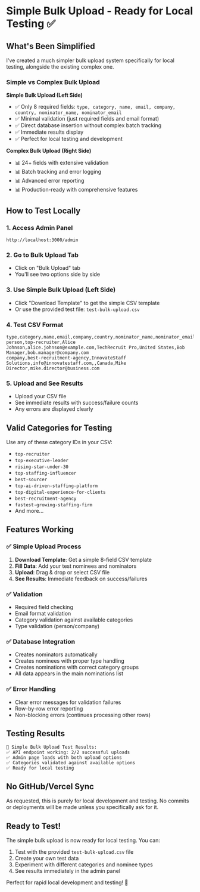 # Simple Bulk Upload - Ready for Local Testing ✅

## What's Been Simplified

I've created a much simpler bulk upload system specifically for local testing, alongside the existing complex one.

### Simple vs Complex Bulk Upload

**Simple Bulk Upload (Left Side)**
- ✅ Only 8 required fields: `type, category, name, email, company, country, nominator_name, nominator_email`
- ✅ Minimal validation (just required fields and email format)
- ✅ Direct database insertion without complex batch tracking
- ✅ Immediate results display
- ✅ Perfect for local testing and development

**Complex Bulk Upload (Right Side)**
- 📊 24+ fields with extensive validation
- 📊 Batch tracking and error logging
- 📊 Advanced error reporting
- 📊 Production-ready with comprehensive features

## How to Test Locally

### 1. Access Admin Panel
```
http://localhost:3000/admin
```

### 2. Go to Bulk Upload Tab
- Click on "Bulk Upload" tab
- You'll see two options side by side

### 3. Use Simple Bulk Upload (Left Side)
- Click "Download Template" to get the simple CSV template
- Or use the provided test file: `test-bulk-upload.csv`

### 4. Test CSV Format
```csv
type,category,name,email,company,country,nominator_name,nominator_email
person,top-recruiter,Alice Johnson,alice.johnson@example.com,TechRecruit Pro,United States,Bob Manager,bob.manager@company.com
company,best-recruitment-agency,InnovateStaff Solutions,info@innovatestaff.com,,Canada,Mike Director,mike.director@business.com
```

### 5. Upload and See Results
- Upload your CSV file
- See immediate results with success/failure counts
- Any errors are displayed clearly

## Valid Categories for Testing

Use any of these category IDs in your CSV:
- `top-recruiter`
- `top-executive-leader` 
- `rising-star-under-30`
- `top-staffing-influencer`
- `best-sourcer`
- `top-ai-driven-staffing-platform`
- `top-digital-experience-for-clients`
- `best-recruitment-agency`
- `fastest-growing-staffing-firm`
- And more...

## Features Working

### ✅ Simple Upload Process
1. **Download Template**: Get a simple 8-field CSV template
2. **Fill Data**: Add your test nominees and nominators
3. **Upload**: Drag & drop or select CSV file
4. **See Results**: Immediate feedback on success/failures

### ✅ Validation
- Required field checking
- Email format validation
- Category validation against available categories
- Type validation (person/company)

### ✅ Database Integration
- Creates nominators automatically
- Creates nominees with proper type handling
- Creates nominations with correct category groups
- All data appears in the main nominations list

### ✅ Error Handling
- Clear error messages for validation failures
- Row-by-row error reporting
- Non-blocking errors (continues processing other rows)

## Testing Results

```
🧪 Simple Bulk Upload Test Results:
✅ API endpoint working: 2/2 successful uploads
✅ Admin page loads with both upload options
✅ Categories validated against available options
✅ Ready for local testing
```

## No GitHub/Vercel Sync

As requested, this is purely for local development and testing. No commits or deployments will be made unless you specifically ask for it.

## Ready to Test!

The simple bulk upload is now ready for local testing. You can:
1. Test with the provided `test-bulk-upload.csv` file
2. Create your own test data
3. Experiment with different categories and nominee types
4. See results immediately in the admin panel

Perfect for rapid local development and testing! 🚀